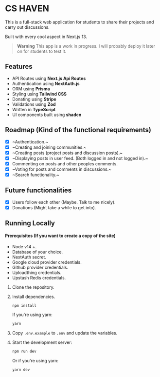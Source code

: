 # CS HAVEN

This is a full-stack web application for students to share their projects and carry out discussions.

Built with every cool aspect in Next.js 13.

> **Warning**
> This app is a work in progress. I will probably deploy it later on for students to test it.

## Features 

- API Routes using **Next.js Api Routes**
- Authentication using **NextAuth.js**
- ORM using **Prisma**
- Styling using **Tailwind CSS**
- Donating using **Stripe**
- Validations using **Zod**
- Written in **TypeScript**
- UI components built using **shadcn**

## Roadmap (Kind of the functional requirements)

- [x] ~Authentication.~
- [x] ~Creating and joining communities.~
- [x] ~Creating posts (project posts and discussion posts).~
- [x] ~Displaying posts in user feed. (Both logged in and not logged in).~
- [x] Commenting on posts and other peoples comments.
- [x] ~Voting for posts and comments in discussions.~
- [x] ~Search functionality.~

## Future functionalities

- [x] Users follow each other (Maybe. Talk to me nicely).
- [x] Donations (Might take a while to get into).

## Running Locally

#### Prerequisites (If you want to create a copy of the site)

* Node v14 +.
* Database of your choice.
* NextAuth secret.
* Google cloud provider credentials.
* Github provider credentials.
* Uploadthing credentials.
* Upstash Redis credentials.

1. Clone the repository.

2. Install dependencies.

   ```sh
   npm install
    ```

   If you're using yarn:

   ```sh
   yarn
   ```

3. Copy `.env.example` to `.env` and update the variables.  

4. Start the development server:

   ```sh
   npm run dev
   ```
   Or if you're using yarn:

   ```sh
   yarn dev
   ```
